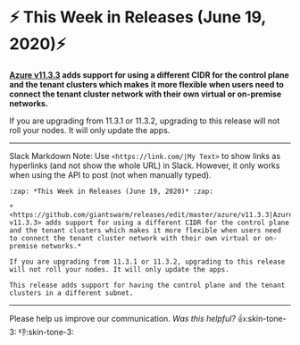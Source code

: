 # :zap: This Week in Releases (June 19, 2020):zap:

**[Azure v11.3.3](https://github.com/giantswarm/releases/tree/master/azure/v11.3.3) adds support for using a different CIDR for the control plane and the tenant clusters which makes it more flexible when users need to connect the tenant cluster network with their own virtual or on-premise networks.**

If you are upgrading from 11.3.1 or 11.3.2, upgrading to this release will not roll your nodes. It will only update the apps.

---

Slack Markdown
Note: Use `<https://link.com/|My Text>` to show links as hyperlinks (and not show the whole URL) in Slack. However, it only works when using the API to post (not when manually typed).

```
:zap: *This Week in Releases (June 19, 2020)* :zap:

*<https://github.com/giantswarm/releases/edit/master/azure/v11.3.3|Azure v11.3.3> adds support for using a different CIDR for the control plane and the tenant clusters which makes it more flexible when users need to connect the tenant cluster network with their own virtual or on-premise networks.*

If you are upgrading from 11.3.1 or 11.3.2, upgrading to this release will not roll your nodes. It will only update the apps.

This release adds support for having the control plane and the tenant clusters in a different subnet.
```

---

Please help us improve our communication. *Was this helpful?* :thumbsup::skin-tone-3: :thumbsdown::skin-tone-3:
